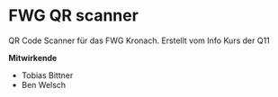 # FWG QR scanner
QR Code Scanner für das FWG Kronach. Erstellt vom Info Kurs der Q11

**Mitwirkende**
- Tobias Bittner
- Ben Welsch
